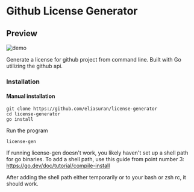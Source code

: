 # Github License Generator

## Preview

![demo](https://github.com/eliasuran/license-gen/assets/118540201/e07991c0-61af-40db-a9e7-fa1708362bdc)

Generate a license for github project from command line. Built with Go utilizing the github api.

### Installation

#### Manual installation

```
git clone https://github.com/eliasuran/license-generator
cd license-generator
go install
```

Run the program

```
license-gen
```

If running license-gen doesn't work, you likely haven't set up a shell path for go binaries. To add a shell path, use this guide from point number 3: https://go.dev/doc/tutorial/compile-install

After adding the shell path either temporarily or to your bash or zsh rc, it should work.
